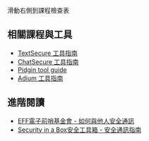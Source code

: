 [Title]: # (現在怎樣?)
[Order]: # (5)

滑動右側到課程檢查表

## 相關課程與工具

* [TextSecure 工具指南](umbrella://lesson/textsecure)
* [ChatSecure 工具指南](umbrella://lesson/chatsecure)
* [Pidgin tool guide](umbrella://lesson/pidgin)
* [Adium 工具指南](umbrella://lesson/adium)

## 進階閱讀

* [EFF電子前哨基金會 - 如何與他人安全通訊](https://ssd.eff.org/en/module/communicating-others)
* [Security in a Box安全工具箱 - 安全通訊指南](https://securityinabox.org/en/guide/secure-communication)

